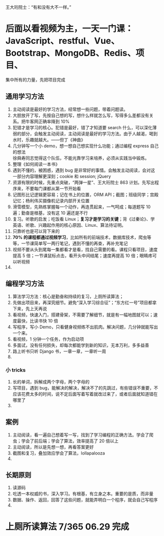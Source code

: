 
王大珩院士：“有和没有大不一样。”  
# 后面以看视频为主，一天一门课：JavaScript、restful、Vue、Bootstrap、MongoDB、Redis、项目、
集中所有的力量，先把项目完成

## 通用学习方法
1. 主动阅读是最好的学习方法，经常想一些问题，带着问题读。
2. 大胆放开了写，先按自己想的写，想什么样就怎么写，写得多么差都没有关系。把牛客网正确率降到 10%  
3. 犯错才是学习的核心。犯错是最好，错了才知道要 search 什么，可以深化薄弱的部分，会触发主动阅读，主动阅读是最好的学习方法。由于人越渴，喝到水时，乐趣就越大。——但丁《神曲》
4. 几分钟写一个小 demo，想一想自己想实现什么功能；通过编程 express 自己的想法  
徐舜寿同志觉得这个队伍，不能光靠学习来培养，必须从实践当中锻炼。  
4. 整理《如何阅读一本书》
5. 遇到不懂的，被困惑，遇到 bug 是非常好的事情。会触发主动阅读，会对这一部分内容理解更深刻；cookie 和 session; jQuery 
6. 资源有限的时候，先重点突破，“两弹一星”、王大珩院士 863 计划。先写出程序来，不要每门课都从第一节开始看
7. 记图形比记逻辑更容易；记在书上的位置，ORM API；截图；班级同学；宫殿记忆；杨利伟买摄像机记录内部开关位置  
8. 滑雪模型，先熟练掌握每一个动作，再连贯起来，一气呵成；每道题写 10 遍；勤奋是根基，没有这 10 遍还是不行    
9. 复习。听歌的启发；吃饭看 Linux；**复习才是学习的关键**；背《过秦论》、学英语、听歌、兴趣起作用的核心原因、Linux、算法待证明。  
10. 只靠听也是可以背下来的  
11. **70% 的课程都通过视频学习**，比如所有的前端技术，数据库技术，爬虫等等，一节课简单写一两行笔记，遇到不懂的再查，再补充笔记
12. 视频不要从头到尾每一集都看才是看，找自己需要的看。课程只看项目，速度提高 5 倍；一节课鼠标点击，看开头中间结尾；速度再提高 10 倍；眼睛疼可以听视频  
13. 



## 编程学习方法
1. 算法学习方法：核心是勤奋和持续的复习，上厕所读算法；
2. 先做出项目来，再深究细节。避免“深入学习综合征”；“东方红一号”项目都拿下来，先上天再说
3. 看视频，快速入门，搭建骨架，不需要了解细节，就是有一幅地图就可以；速度最快，比读书快 10 倍
4. 写程序，写小 Demo，只看健身视频练不出肌肉。解决问题，几分钟就能写出一个来。
5. 看视频，1 分钟一个任务，作为启动项  
6. 多面试，没有任何损失，却每次都能学到新的知识，无本万利，多多益善  
7. 路上听书只听 Django 书，一章一章，一章听一周  
8. 


### 小 tricks
1. 长的单词，拆解成两个字母，两个字母的  
2. 写项目，遇到 bug，能解决的解决，解决不了的先跳过，有些错误不重要，不应该花费太多的时间，说不定后面写着写着就改过来了，或者后面就知道错在哪里了  
3. 


## 案例  
1. 主动阅读，看一遍自己想着写一写，找到了学习编程的正确方法。学会了爬虫；学会了前后端；学会了算法，效率提高了 20 倍以上      
2. 主动阅读，所以是先想一想，再看答案更好  
3. 截图和复习，叠加效应学会了算法，lollapalooza  
4.  


## 长期原则  
1. 读源码
2. 吃透一本权威的书，深入学习。有根基，有立身之本。重要的是质，而非量
3. 数据、操作、返回，回答了这些问题，就能弄明白一个程序，就会自己写程序
4. 

# 上厕所读算法 7/365  06.29 完成  
